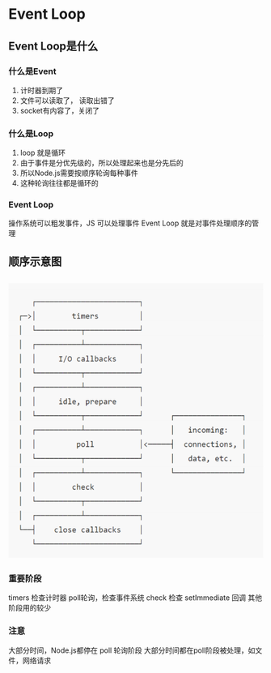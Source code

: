 
# Event Loop

## Event Loop是什么

### 什么是Event

1. 计时器到期了
2. 文件可以读取了， 读取出错了
3. socket有内容了，关闭了

### 什么是Loop

1. loop 就是循环
2. 由于事件是分优先级的，所以处理起来也是分先后的
3. 所以Node.js需要按顺序轮询每种事件
4. 这种轮询往往都是循环的

### Event Loop

操作系统可以粗发事件，JS 可以处理事件
Event Loop 就是对事件处理顺序的管理

## 顺序示意图

## ![image.png](./image.png)

### 重要阶段

timers 检查计时器
poll轮询，检查事件系统
check 检查 setImmediate 回调
其他阶段用的较少

### 注意

大部分时间，Node.js都停在 poll 轮询阶段
大部分时间都在poll阶段被处理，如文件，网络请求
